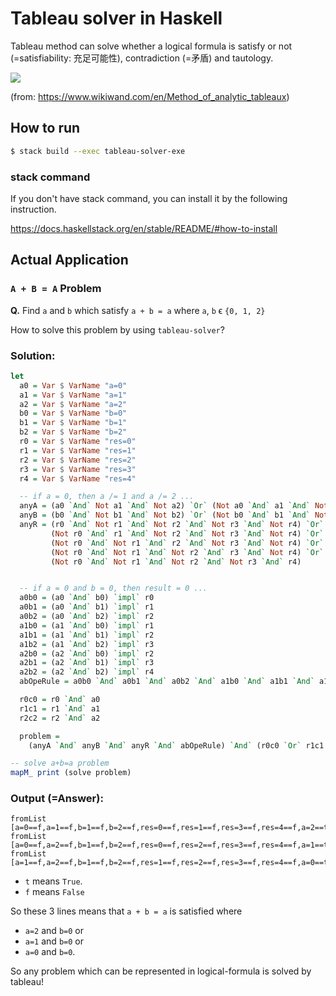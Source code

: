 # Tableau solver in Haskell

Tableau method can solve whether a logical formula is satisfy or not (=satisfiability: 充足可能性), contradiction (=矛盾) and tautology.

<img src="https://upload.wikimedia.org/wikipedia/en/a/ad/Partially_built_tableau.svg" />

(from: https://www.wikiwand.com/en/Method_of_analytic_tableaux)

## How to run

```sh
$ stack build --exec tableau-solver-exe
```

### stack command

If you don't have stack command, you can install it by the following instruction.

https://docs.haskellstack.org/en/stable/README/#how-to-install


## Actual Application

### `A + B = A` Problem

**Q.** Find `a` and `b` which satisfy `a + b = a` where `a`, `b` ϵ `{0, 1, 2}`

How to solve this problem by using `tableau-solver`?
  

### Solution:
```hs
let
  a0 = Var $ VarName "a=0"
  a1 = Var $ VarName "a=1"
  a2 = Var $ VarName "a=2"
  b0 = Var $ VarName "b=0"
  b1 = Var $ VarName "b=1"
  b2 = Var $ VarName "b=2"
  r0 = Var $ VarName "res=0"
  r1 = Var $ VarName "res=1"
  r2 = Var $ VarName "res=2"
  r3 = Var $ VarName "res=3"
  r4 = Var $ VarName "res=4"

  -- if a = 0, then a /= 1 and a /= 2 ...
  anyA = (a0 `And` Not a1 `And` Not a2) `Or` (Not a0 `And` a1 `And` Not a2) `Or` (Not a0 `And` Not a1 `And` a2)
  anyB = (b0 `And` Not b1 `And` Not b2) `Or` (Not b0 `And` b1 `And` Not b2) `Or` (Not b0 `And` Not b1 `And` b2)
  anyR = (r0 `And` Not r1 `And` Not r2 `And` Not r3 `And` Not r4) `Or`
         (Not r0 `And` r1 `And` Not r2 `And` Not r3 `And` Not r4) `Or`
         (Not r0 `And` Not r1 `And` r2 `And` Not r3 `And` Not r4) `Or`
         (Not r0 `And` Not r1 `And` Not r2 `And` r3 `And` Not r4) `Or`
         (Not r0 `And` Not r1 `And` Not r2 `And` Not r3 `And` r4)


  -- if a = 0 and b = 0, then result = 0 ...
  a0b0 = (a0 `And` b0) `impl` r0
  a0b1 = (a0 `And` b1) `impl` r1
  a0b2 = (a0 `And` b2) `impl` r2
  a1b0 = (a1 `And` b0) `impl` r1
  a1b1 = (a1 `And` b1) `impl` r2
  a1b2 = (a1 `And` b2) `impl` r3
  a2b0 = (a2 `And` b0) `impl` r2
  a2b1 = (a2 `And` b1) `impl` r3
  a2b2 = (a2 `And` b2) `impl` r4
  abOpeRule = a0b0 `And` a0b1 `And` a0b2 `And` a1b0 `And` a1b1 `And` a1b2 `And` a2b0 `And` a2b1 `And` a2b2

  r0c0 = r0 `And` a0
  r1c1 = r1 `And` a1
  r2c2 = r2 `And` a2

  problem =
    (anyA `And` anyB `And` anyR `And` abOpeRule) `And` (r0c0 `Or` r1c1 `Or` r2c2)

-- solve a+b=a problem
mapM_ print (solve problem)
```

### Output (=Answer): 
```
fromList [a=0==f,a=1==f,b=1==f,b=2==f,res=0==f,res=1==f,res=3==f,res=4==f,a=2==t,b=0==t,res=2==t]
fromList [a=0==f,a=2==f,b=1==f,b=2==f,res=0==f,res=2==f,res=3==f,res=4==f,a=1==t,b=0==t,res=1==t]
fromList [a=1==f,a=2==f,b=1==f,b=2==f,res=1==f,res=2==f,res=3==f,res=4==f,a=0==t,b=0==t,res=0==t]
```

* `t` means `True`.
* `f` means `False`

So these 3 lines means that `a + b = a` is satisfied where
* `a=2` and `b=0` or
* `a=1` and `b=0` or
* `a=0` and `b=0`.

So any problem which can be represented in logical-formula is solved by tableau!